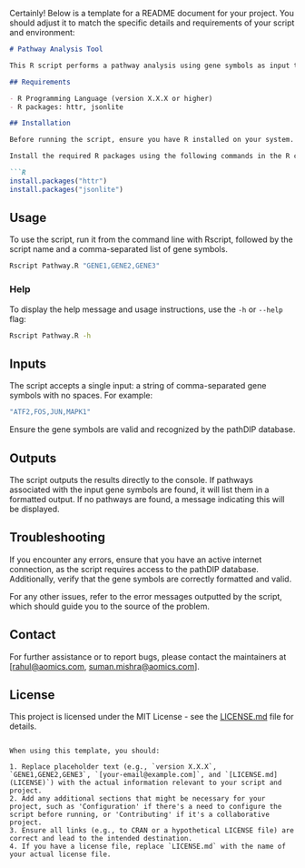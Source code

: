Certainly! Below is a template for a README document for your project. You should adjust it to match the specific details and requirements of your script and environment:

```markdown
# Pathway Analysis Tool

This R script performs a pathway analysis using gene symbols as input to query the pathDIP database. It outputs the pathways associated with the given gene symbols.

## Requirements

- R Programming Language (version X.X.X or higher)
- R packages: httr, jsonlite

## Installation

Before running the script, ensure you have R installed on your system. You can download R from [The Comprehensive R Archive Network (CRAN)](https://cran.r-project.org/).

Install the required R packages using the following commands in the R console:

```R
install.packages("httr")
install.packages("jsonlite")
```

## Usage

To use the script, run it from the command line with Rscript, followed by the script name and a comma-separated list of gene symbols.

```bash
Rscript Pathway.R "GENE1,GENE2,GENE3"
```

### Help

To display the help message and usage instructions, use the `-h` or `--help` flag:

```bash
Rscript Pathway.R -h
```

## Inputs

The script accepts a single input: a string of comma-separated gene symbols with no spaces. For example:

```bash
"ATF2,FOS,JUN,MAPK1"
```

Ensure the gene symbols are valid and recognized by the pathDIP database.

## Outputs

The script outputs the results directly to the console. If pathways associated with the input gene symbols are found, it will list them in a formatted output. If no pathways are found, a message indicating this will be displayed.

## Troubleshooting

If you encounter any errors, ensure that you have an active internet connection, as the script requires access to the pathDIP database. Additionally, verify that the gene symbols are correctly formatted and valid.

For any other issues, refer to the error messages outputted by the script, which should guide you to the source of the problem.

## Contact

For further assistance or to report bugs, please contact the maintainers at [rahul@aomics.com, suman.mishra@aomics.com].

## License

This project is licensed under the MIT License - see the [LICENSE.md](LICENSE) file for details.
```

When using this template, you should:

1. Replace placeholder text (e.g., `version X.X.X`, `GENE1,GENE2,GENE3`, `[your-email@example.com]`, and `[LICENSE.md](LICENSE)`) with the actual information relevant to your script and project.
2. Add any additional sections that might be necessary for your project, such as 'Configuration' if there's a need to configure the script before running, or 'Contributing' if it's a collaborative project.
3. Ensure all links (e.g., to CRAN or a hypothetical LICENSE file) are correct and lead to the intended destination.
4. If you have a license file, replace `LICENSE.md` with the name of your actual license file.
